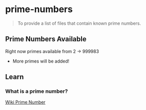 # prime-numbers

> To provide a list of files that contain known prime numbers.

## Prime Numbers Available

Right now primes available from 2 -> 999983
* More primes will be added!

## Learn

### What is a prime number?

[Wiki Prime Number](https://en.wikipedia.org/wiki/Prime_number)

